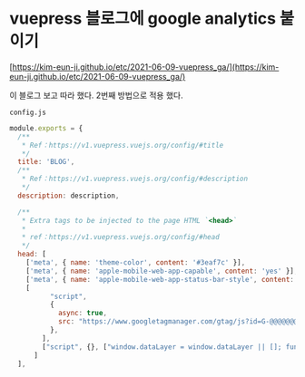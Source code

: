 # vuepress 블로그에 google analytics 붙이기

[https://kim-eun-ji.github.io/etc/2021-06-09-vuepress_ga/](https://kim-eun-ji.github.io/etc/2021-06-09-vuepress_ga/)

이 블로그 보고 따라 했다.
2번째 방법으로 적용 했다.

`config.js`
```js 
module.exports = {
  /**
   * Ref：https://v1.vuepress.vuejs.org/config/#title
   */
  title: 'BLOG',
  /**
   * Ref：https://v1.vuepress.vuejs.org/config/#description
   */
  description: description,

  /**
   * Extra tags to be injected to the page HTML `<head>`
   *
   * ref：https://v1.vuepress.vuejs.org/config/#head
   */
  head: [
    ['meta', { name: 'theme-color', content: '#3eaf7c' }],
    ['meta', { name: 'apple-mobile-web-app-capable', content: 'yes' }],
    ['meta', { name: 'apple-mobile-web-app-status-bar-style', content: 'black' }],
    [
	      "script",
	      {
	        async: true,
	        src: "https://www.googletagmanager.com/gtag/js?id=G-@@@@@@@@",
	      },
	    ],
	    ["script", {}, ["window.dataLayer = window.dataLayer || []; function gtag(){dataLayer.push(arguments);} gtag('js', new Date()); gtag('config', 'G-@@@@@@@@');"]],
	  ]
  ],
```
<!--stackedit_data:
eyJoaXN0b3J5IjpbMjA0Njc5NDM1NywtOTUxMDA2MTAyXX0=
-->